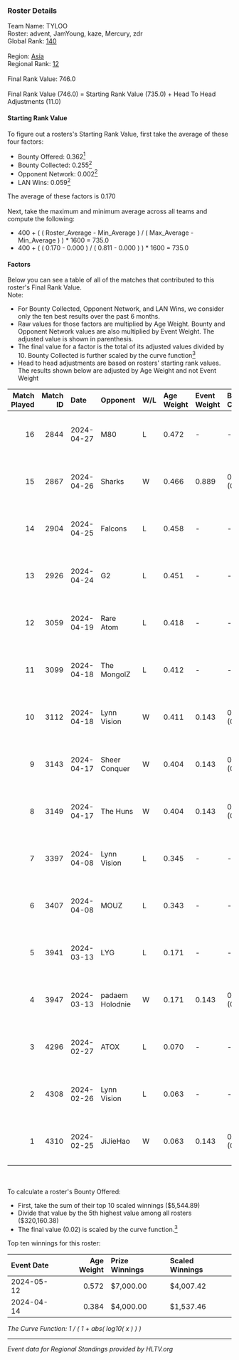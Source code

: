 ### Roster Details<br />
Team Name: TYLOO<br />
Roster: advent, JamYoung, kaze, Mercury, zdr<br />
Global Rank: [140](../../standings_global_2024_08_14.md)<br />
<br />
Region: [Asia]( ../../standings_asia_2024_08_14.md)<br />
Regional Rank: [12]( ../../standings_asia_2024_08_14.md)<br />
<br />
Final Rank Value:  746.0<br />
<br />
Final Rank Value (746.0) = Starting Rank Value (735.0) + Head To Head Adjustments (11.0)<br />

#### Starting Rank Value<br />
To figure out a rosters's Starting Rank Value, first take the average of these four factors:<br />
- Bounty Offered: 0.362[<sup>1</sup>](#table2)
- Bounty Collected: 0.255[<sup>2</sup>](#table1)
- Opponent Network: 0.002[<sup>2</sup>](#table1)
- LAN Wins: 0.059[<sup>2</sup>](#table1)

The average of these factors is 0.170<br />
<br />
Next, take the maximum and minimum average across all teams and compute the following:<br />
- 400 + ( ( Roster_Average - Min_Average ) / ( Max_Average - Min_Average ) ) * 1600 = 735.0
- 400 + ( ( 0.170 - 0.000 ) / ( 0.811 - 0.000 ) ) * 1600 = 735.0


#### Factors<br />
Below you can see a table of all of the matches that contributed to this roster's Final Rank Value.<br />
Note:<br />

- For Bounty Collected, Opponent Network, and LAN Wins, we consider only the ten best results over the past 6 months.
- Raw values for those factors are multiplied by Age Weight. Bounty and Opponent Network values are also multiplied by Event Weight. The adjusted value is shown in parenthesis.
- The final value for a factor is the total of its adjusted values divided by 10. Bounty Collected is further scaled by the curve function[<sup>3</sup>](#curveFunction)
- Head to head adjustments are based on rosters' starting rank values. The results shown below are adjusted by Age Weight and not Event Weight
<span id="table1"></span><br />


| Match Played | Match ID | Date       | Opponent        | W/L | Age Weight | Event Weight | Bounty Collected | Opponent Network | LAN Wins  | H2H Adj. | Roster                                  |
| -: | -: | :- | :- | :- | :- | :- | :- | :- | :- | -: | :- |
|           16 |     2844 | 2024-04-27 | M80             | L   | 0.472      | -            | -                | -                | -         |    -1.14 | advent, JamYoung, kaze, Mercury, zdr    |
|           15 |     2867 | 2024-04-26 | Sharks          | W   | 0.466      | 0.889        | 0.018 (0.008)    | 0.027 (0.011)    | 1 (0.466) |     7.46 | advent, JamYoung, kaze, Mercury, zdr    |
|           14 |     2904 | 2024-04-25 | Falcons         | L   | 0.458      | -            | -                | -                | -         |    -0.19 | advent, JamYoung, kaze, Mercury, zdr    |
|           13 |     2926 | 2024-04-24 | G2              | L   | 0.451      | -            | -                | -                | -         |    -0.01 | advent, JamYoung, kaze, Mercury, zdr    |
|           12 |     3059 | 2024-04-19 | Rare Atom       | L   | 0.418      | -            | -                | -                | -         |    -4.66 | advent, JamYoung, kaze, Mercury, zdr    |
|           11 |     3099 | 2024-04-18 | The MongolZ     | L   | 0.412      | -            | -                | -                | -         |    -0.02 | advent, JamYoung, kaze, Mercury, zdr    |
|           10 |     3112 | 2024-04-18 | Lynn Vision     | W   | 0.411      | 0.143        | 0.079 (0.005)    | 0.161 (0.009)    | 0 (0.000) |    10.52 | advent, JamYoung, kaze, Mercury, zdr    |
|            9 |     3143 | 2024-04-17 | Sheer Conquer   | W   | 0.404      | 0.143        | 0.000 (0.000)    | 0.016 (0.001)    | 0 (0.000) |     2.61 | advent, JamYoung, kaze, Mercury, zdr    |
|            8 |     3149 | 2024-04-17 | The Huns        | W   | 0.404      | 0.143        | 0.000 (0.000)    | 0.000 (0.000)    | 0 (0.000) |     1.72 | advent, JamYoung, kaze, Mercury, zdr    |
|            7 |     3397 | 2024-04-08 | Lynn Vision     | L   | 0.345      | -            | -                | -                | -         |    -1.98 | advent, JamYoung, kaze, Mercury, zdr    |
|            6 |     3407 | 2024-04-08 | MOUZ            | L   | 0.343      | -            | -                | -                | -         |    -0.03 | advent, JamYoung, kaze, Mercury, zdr    |
|            5 |     3941 | 2024-03-13 | LYG             | L   | 0.171      | -            | -                | -                | -         |    -3.03 | advent, JamYoung, lyrics3, Mercury, zdr |
|            4 |     3947 | 2024-03-13 | padaem Holodnie | W   | 0.171      | 0.143        | 0.000 (0.000)    | 0.000 (0.000)    | 0 (0.000) |     0.72 | advent, JamYoung, lyrics3, Mercury, zdr |
|            3 |     4296 | 2024-02-27 | ATOX            | L   | 0.070      | -            | -                | -                | -         |    -0.83 | advent, aumaN, JamYoung, kaze, Mercury  |
|            2 |     4308 | 2024-02-26 | Lynn Vision     | L   | 0.063      | -            | -                | -                | -         |    -0.38 | advent, aumaN, JamYoung, kaze, Mercury  |
|            1 |     4310 | 2024-02-25 | JiJieHao        | W   | 0.063      | 0.143        | 0.000 (0.000)    | 0.003 (0.000)    | 1 (0.063) |     0.27 | advent, aumaN, JamYoung, kaze, Mercury  |

<br />
<span id="table2"></span><br />
To calculate a roster's Bounty Offered:<br />

- First, take the sum of their top 10 scaled winnings ($5,544.89)
- Divide that value by the 5th highest value among all rosters ($320,160.38)
- The final value (0.02) is scaled by the curve function.[<sup>3</sup>](#curveFunction)

Top ten winnings for this roster:<br />

| Event Date | Age Weight | Prize Winnings | Scaled Winnings |
| :- | -: | :- | :- |
| 2024-05-12 |      0.572 | $7,000.00      | $4,007.42       |
| 2024-04-14 |      0.384 | $4,000.00      | $1,537.46       |


<span id="curveFunction"></span>_The Curve Function: 1 / ( 1 + abs( log10( x ) ) )_<br />

---
_Event data for Regional Standings provided by HLTV.org_<br />
